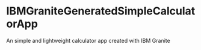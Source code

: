 # IBMGraniteGeneratedSimpleCalculatorApp
An simple and lightweight calculator app created with IBM Granite
